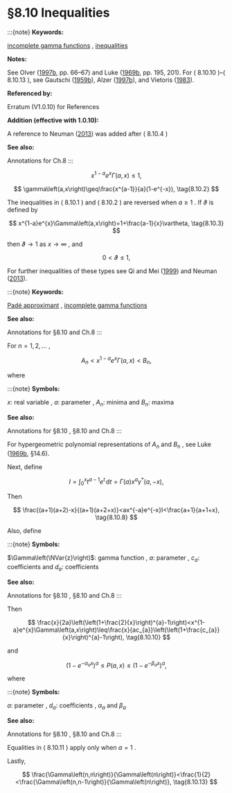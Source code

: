 # §8.10 Inequalities

:::{note}
**Keywords:**

[incomplete gamma functions](http://dlmf.nist.gov/search/search?q=incomplete%20gamma%20functions) , [inequalities](http://dlmf.nist.gov/search/search?q=inequalities)

**Notes:**

See Olver ([1997b](./bib/O.html#bib1809 "Asymptotics and Special Functions"), pp. 66–67) and Luke ([1969b](./bib/L.html#bib1496 "The Special Functions and their Approximations. Vol. 2"), pp. 195, 201). For ( 8.10.10 )–( 8.10.13 ), see Gautschi ([1959b](./bib/G.html#bib870 "Some elementary inequalities relating to the gamma and incomplete gamma function")), Alzer ([1997b](./bib/index.html#bib69 "On some inequalities for the incomplete gamma function")), and Vietoris ([1983](./bib/V.html#bib2333 "Dritter Beweis der die unvollständige Gammafunktion betreffenden Lochsschen Ungleichungen")).

**Referenced by:**

Erratum (V1.0.10) for References

**Addition (effective with 1.0.10):**

A reference to Neuman ([2013](./bib/N.html#bib2660 "Inequalities and bounds for the incomplete gamma function")) was added after ( 8.10.4 )

**See also:**

Annotations for Ch.8
:::


<a id="E1"></a>
$$
x^{1-a}e^{x}\Gamma\left(a,x\right)\leq 1, \tag{8.10.1}
$$


<a id="E2"></a>
$$
\gamma\left(a,x\right)\geq\frac{x^{a-1}}{a}(1-e^{-x}), \tag{8.10.2}
$$

The inequalities in ( 8.10.1 ) and ( 8.10.2 ) are reversed when $a\geq 1$ . If $\vartheta$ is defined by


<a id="E3"></a>
$$
x^{1-a}e^{x}\Gamma\left(a,x\right)=1+\frac{a-1}{x}\vartheta, \tag{8.10.3}
$$

then $\vartheta\to 1$ as $x\to\infty$ , and


<a id="E4"></a>
$$
0<\vartheta\leq 1, \tag{8.10.4}
$$

For further inequalities of these types see Qi and Mei ([1999](./bib/Q.html#bib1910 "Some inequalities of the incomplete gamma and related functions")) and Neuman ([2013](./bib/N.html#bib2660 "Inequalities and bounds for the incomplete gamma function")).

:::{note}
**Keywords:**

[Padé approximant](http://dlmf.nist.gov/search/search?q=Pad%C3%A9%20approximant) , [incomplete gamma functions](http://dlmf.nist.gov/search/search?q=incomplete%20gamma%20functions)

**See also:**

Annotations for §8.10 and Ch.8
:::

For $n=1,2,\dots$ ,


<a id="E5"></a>
$$
A_{n}<x^{1-a}e^{x}\Gamma\left(a,x\right)<B_{n}, \tag{8.10.5}
$$

where

:::{note}
**Symbols:**

$x$: real variable , $a$: parameter , $A_{n}$: minima and $B_{n}$: maxima

**See also:**

Annotations for §8.10 , §8.10 and Ch.8
:::

For hypergeometric polynomial representations of $A_{n}$ and $B_{n}$ , see Luke ([1969b](./bib/L.html#bib1496 "The Special Functions and their Approximations. Vol. 2"), §14.6).

Next, define


<a id="E7"></a>
$$
I=\int_{0}^{x}t^{a-1}e^{t}\,\mathrm{d}t=\Gamma\left(a\right)x^{a}\gamma^{*}\left(a,-x\right), \tag{8.10.7}
$$

Then


<a id="E8"></a>
$$
\frac{(a+1)(a+2)-x}{(a+1)(a+2+x)}<ax^{-a}e^{-x}I<\frac{a+1}{a+1+x}, \tag{8.10.8}
$$

Also, define

:::{note}
**Symbols:**

$\Gamma\left(\NVar{z}\right)$: gamma function , $a$: parameter , $c_{a}$: coefficients and $d_{a}$: coefficients

**See also:**

Annotations for §8.10 , §8.10 and Ch.8
:::

Then


<a id="E10"></a>
$$
\frac{x}{2a}\left(\left(1+\frac{2}{x}\right)^{a}-1\right)<x^{1-a}e^{x}\Gamma\left(a,x\right)\leq\frac{x}{ac_{a}}\left(\left(1+\frac{c_{a}}{x}\right)^{a}-1\right), \tag{8.10.10}
$$

and


<a id="E11"></a>
$$
(1-e^{-\alpha_{a}x})^{a}\leq P\left(a,x\right)\leq(1-e^{-\beta_{a}x})^{a}, \tag{8.10.11}
$$

where

:::{note}
**Symbols:**

$a$: parameter , $d_{a}$: coefficients , $\alpha_{a}$ and $\beta_{a}$

**See also:**

Annotations for §8.10 , §8.10 and Ch.8
:::

Equalities in ( 8.10.11 ) apply only when $a=1$ .

Lastly,


<a id="E13"></a>
$$
\frac{\Gamma\left(n,n\right)}{\Gamma\left(n\right)}<\frac{1}{2}<\frac{\Gamma\left(n,n-1\right)}{\Gamma\left(n\right)}, \tag{8.10.13}
$$
